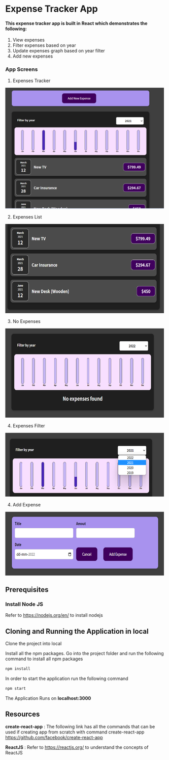 # Expense Tracker App
#### This expense tracker app is built in React which demonstrates the following: 
1. View expenses
2. Filter expenses based on year
3. Update expenses graph based on year filter
4. Add new expenses

### App Screens
1. Expenses Tracker
<img src="https://github.com/Sinha1994/expense_tracker/blob/main/images/Expenses%20Tracker.png" width="500" height="380">

2. Expenses List
<img src="https://github.com/Sinha1994/expense_tracker/blob/main/images/Expenses%20List.png" width="500" height="280">

3. No Expenses
<img src="https://github.com/Sinha1994/expense_tracker/blob/main/images/No%20Expenses.png" width="500" height="280">

4. Expenses Filter
<img src="https://github.com/Sinha1994/expense_tracker/blob/main/images/Expenses%20Filter.png" width="500" height="200">

4. Add Expense
<img src="https://github.com/Sinha1994/expense_tracker/blob/main/images/Add%20Expense.png" width="500" height="200">

## Prerequisites

### Install Node JS
Refer to https://nodejs.org/en/ to install nodejs

## Cloning and Running the Application in local

Clone the project into local

Install all the npm packages. Go into the project folder and run the following command to install all npm packages

```bash
npm install
```

In order to start the application run the following command

```bash
npm start
```

The Application Runs on **localhost:3000**

## Resources

**create-react-app** : The following link has all the commands that can be used if creating app from scratch with command create-react-app
https://github.com/facebook/create-react-app

**ReactJS** : Refer to https://reactjs.org/ to understand the concepts of ReactJS
